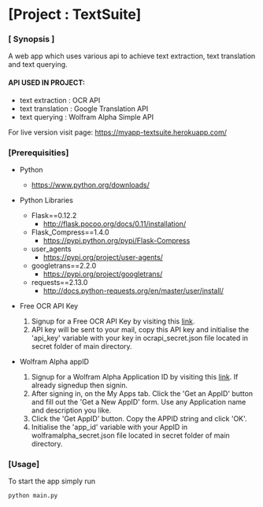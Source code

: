 # [Project : TextSuite]

### [ Synopsis ]
A web app which uses various api to achieve text extraction, text translation and text querying.

#### API USED IN PROJECT:
- text extraction  : OCR API
- text translation : Google Translation API
- text querying    : Wolfram Alpha Simple API

For live version visit page: https://myapp-textsuite.herokuapp.com/

### [Prerequisities]
- Python
  - https://www.python.org/downloads/
- Python Libraries
  - Flask==0.12.2
    - http://flask.pocoo.org/docs/0.11/installation/
  - Flask_Compress==1.4.0
    - https://pypi.python.org/pypi/Flask-Compress
  - user_agents
    - https://pypi.org/project/user-agents/
  - googletrans==2.2.0
    - https://pypi.org/project/googletrans/
  - requests==2.13.0
    - http://docs.python-requests.org/en/master/user/install/

- Free OCR API Key 
  1. Signup for a Free OCR API Key by visiting this [link](http://eepurl.com/bOLOcf).
  2. API key will be sent to your mail, copy this API key and initialise the 'api_key' variable with your key in ocrapi_secret.json file located in secret folder of main directory.

- Wolfram Alpha appID
	 1. Signup for a Wolfram Alpha Application ID by visiting this [link](https://developer.wolframalpha.com/portal/signup.html). If already signedup then signin. 
	 2. After signing in, on the My Apps tab. Click the 'Get an AppID' button and fill out the 'Get a New AppID' form. Use any Application name and description you like.
	 3. Click the 'Get AppID' button. Copy the APPID string and click 'OK'.
	 4. Initialise the 'app_id' variable with your AppID in wolframalpha_secret.json file located in secret folder of main directory.
### [Usage]
To start the app simply run
~~~~
python main.py
~~~~